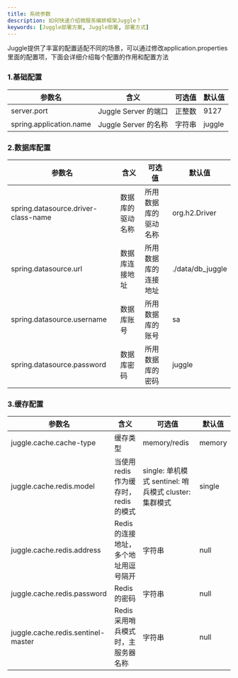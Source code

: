 ```yaml
---
title: 系统参数
description: 如何快速介绍微服务编排框架Juggle？
keywords: [Juggle部署方案, Juggle部署, 部署方式]
---
```


Juggle提供了丰富的配置适配不同的场景，可以通过修改application.properties里面的配置项，下面会详细介绍每个配置的作用和配置方法

### 1.基础配置

| 参数名                  | 含义                 | 可选值 | 默认值 |
| ----------------------- | -------------------- | ------ | ------ |
| server.port             | Juggle Server 的端口 | 正整数 | 9127   |
| spring.application.name | Juggle Server 的名称 | 字符串 | juggle |

### 2.数据库配置

| 参数名                              | 含义             | 可选值               | 默认值           |
| ----------------------------------- | ---------------- | -------------------- | ---------------- |
| spring.datasource.driver-class-name | 数据库的驱动名称 | 所用数据库的驱动名称 | org.h2.Driver    |
| spring.datasource.url               | 数据库连接地址   | 所用数据库的连接地址 | ./data/db_juggle |
| spring.datasource.username          | 数据库账号       | 所用数据库的账号     | sa               |
| spring.datasource.password          | 数据库密码       | 所用数据库的密码     | juggle           |

### 3.缓存配置

| 参数名                             | 含义                                | 可选值                                                    | 默认值 |
| ---------------------------------- | ----------------------------------- | --------------------------------------------------------- | ------ |
| juggle.cache.cache-type            | 缓存类型                            | memory/redis                                              | memory |
| juggle.cache.redis.model           | 当使用redis作为缓存时，redis的模式  | single: 单机模式   sentinel: 哨兵模式   cluster: 集群模式 | single |
| juggle.cache.redis.address         | Redis的连接地址，多个地址用逗号隔开 | 字符串                                                    | null   |
| juggle.cache.redis.password        | Redis的密码                         | 字符串                                                    | null   |
| juggle.cache.redis.sentinel-master | Redis采用哨兵模式时，主服务器名称   | 字符串                                                    | null   |